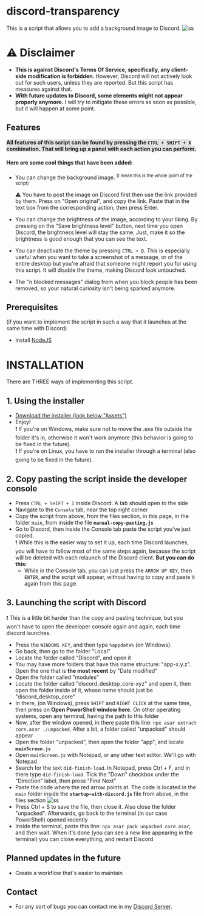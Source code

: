 # discord-transparency

This is a script that allows you to add a background image to Discord.
![ss](https://i.imgur.com/wGuRuHD.png)

# ⚠ Disclaimer

- <b> This is against Discord's Terms Of Service, specifically, any client-side modification is forbidden. </b>
  However, Discord will not actively look out for such users, unless they are reported. But this script has measures against that.
- <b> With future updates to Discord, some elements might not appear properly anymore.</b>
  I will try to mitigate these errors as soon as possible, but it will happen at some point.

## Features

<b style="background-color:rgba(0, 0, 0, 0.1)">All features of this script can be found by pressing the `CTRL + SHIFT + X` combination. That will bring up a panel with each action you can perform.</b><br>

#### Here are some cool things that have been added:

- You can change the background image. <sup>(I mean this is the whole point of the script)</sup>

  ⚠ You have to post the image on Discord first then use the link provided by them. Press on "Open original", and copy the link. Paste that in the text box from the corresponding action, then press Enter.

- You can change the brightness of the image, according to your liking. By pressing on the "Save brightness level" button, next time you open Discord, the brightness level will stay the same. Just, make it so the brightness is good enough that you can see the text.
- You can deactivate the theme by pressing `CTRL + D`.
  This is especially useful when you want to take a screenshot of a message, or of the entire desktop but you're afraid that someone might report you for using this script. It will disable the theme, making Discord look untouched.
- The "n blocked messages" dialog from when you block people has been removed, so your natural curiosity isn't being sparked anymore.

## Prerequisites

(if you want to implement the script in such a way that it launches at the same time with Discord)

- Install [NodeJS](https://nodejs.org)

# INSTALLATION

There are THREE ways of implementing this script.

## 1. Using the installer

- [Download the installer (look below "Assets")](https://github.com/MWR1/DTInstaller/releases)
- Enjoy!<br>
  ❗ If you're on Windows, make sure not to move the .exe file outside the folder it's in, otherwise it won't work anymore (this behavior is going to be fixed in the future).<br>
  ❗ If you're on Linux, you have to run the installer through a terminal (also going to be fixed in the future).

## 2. Copy pasting the script inside the developer console

- Press `CTRL + SHIFT + I` inside Discord. A tab should open to the side
- Navigate to the `Console` tab, near the top right corner
- Copy the script from above, from the files section, in this page, in the folder `main`, from inside the file <b>`manual-copy-pasting.js`</b>
- Go to Discord, then inside the Console tab paste the script you've just copied. <br>
  ❗ While this is the easier way to set it up, each time Discord launches, you will have to follow most of the same steps again, because the script will be deleted with each relaunch of the Discord client. <b>But you can do this:</b>
  - While in the Console tab, you can just press the `ARROW UP KEY`, then `ENTER`, and the script will appear, without having to copy and paste it again from this page.

## 3. Launching the script with Discord

❗ This is a little bit harder than the copy and pasting technique, but you won't have to open the developer console again and again, each time discord launches.

- Press the `WINDOWS KEY`, and then type `%appdata%` (on Windows).
- Go back, then go to the folder "Local"
- Locate the folder called "Discord", and open it
- You may have more folders that have this name structure: "app-x.y.z". Open the one that is **the most recent** by "Date modified"
- Open the folder called "modules"
- Locate the folder called "discord_desktop_core-xyz" and open it, then open the folder inside of it, whose name should just be "discord_desktop_core"
- In there, (on Windows), press `SHIFT` and `RIGHT CLICK` at the same time, then press on <b>Open PowerShell window here</b>. On other operating systems, open any terminal, having the path to this folder
- Now, after the window opened, in there paste this line: `npx asar extract core.asar ./unpacked`. After a bit, a folder called "unpacked" should appear
- Open the folder "unpacked", then open the folder "app", and locate <b>`mainScreen.js`</b>
- Open `mainScreen.js` with Notepad, or any other text editor. We'll go with Notepad
- Search for the text `did-finish-load`. In Notepad, press Ctrl + F, and in there type `did-finish-load`. Tick the "Down" checkbox under the "Direction" label, then press "Find Next"
- Paste the code where the red arrow points at. The code is located in the `main` folder inside the <b>`startup-with-discord.js`</b> file from above, in the files section ![ss](https://i.imgur.com/8yC4z62.png)
- Press Ctrl + S to save the file, then close it. Also close the folder "unpacked". Afterwards, go back to the terminal (in our case PowerShell) opened recently
- Inside the terminal, paste this line: `npx asar pack unpacked core.asar`, and then wait. When it's done (you can see a new line appearing in the terminal) you can close everything, and restart Discord

## Planned updates in the future

- Create a workflow that's easier to maintain

## Contact

- For any sort of bugs you can contact me in my [Discord Server](https://discord.gg/Bd2JnFB).
